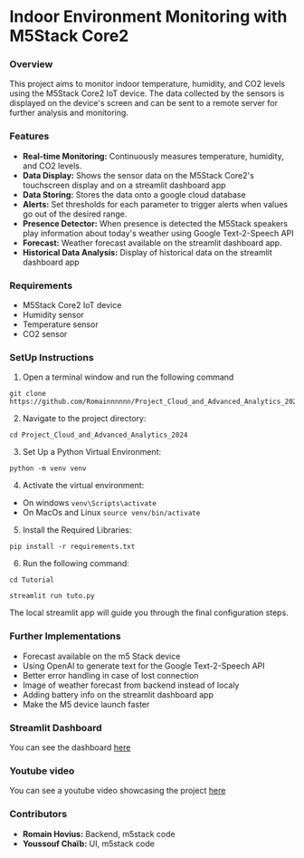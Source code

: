 # Indoor Environment Monitoring with M5Stack Core2

### Overview

This project aims to monitor indoor temperature, humidity, and CO2 levels using the M5Stack Core2 IoT device. The data collected by the sensors is displayed on the device's screen and can be sent to a remote server for further analysis and monitoring.

### Features
- **Real-time Monitoring:** Continuously measures temperature, humidity, and CO2 levels.
- **Data Display:** Shows the sensor data on the M5Stack Core2's touchscreen display and on a streamlit dashboard app
- **Data Storing:** Stores the data onto a google cloud database
- **Alerts:** Set thresholds for each parameter to trigger alerts when values go out of the desired range.
- **Presence Detector:** When presence is detected the M5Stack speakers play information about today's weather using Google Text-2-Speech API
- **Forecast:** Weather forecast available on the streamlit dashboard app.
- **Historical Data Analysis:** Display of historical data on the streamlit dashboard app

### Requirements
- M5Stack Core2 IoT device
- Humidity sensor
- Temperature sensor
- CO2 sensor

### SetUp Instructions
1. Open a terminal window and run the following command
```
git clone https://github.com/Romainnnnnn/Project_Cloud_and_Advanced_Analytics_2024/
```
2. Navigate to the project directory:
```
cd Project_Cloud_and_Advanced_Analytics_2024
```
3. Set Up a Python Virtual Environment:
```
python -m venv venv
```
4. Activate the virtual environment:
- On windows ```venv\Scripts\activate```
- On MacOs and Linux ```source venv/bin/activate```


5. Install the Required Libraries:
```
pip install -r requirements.txt
```
6. Run the following command:
```
cd Tutorial
```
```
streamlit run tuto.py
```
The local streamlit app will guide you through the final configuration steps.

### Further Implementations
- Forecast available on the m5 Stack device
- Using OpenAI to generate text for the Google Text-2-Speech API
- Better error handling in case of lost connection
- Image of weather forecast from backend instead of localy
- Adding battery info on the streamlit dashboard app
- Make the M5 device launch faster


### Streamlit Dashboard
You can see the dashboard [here](https://homemonitoring-q7qdvoyxja-oa.a.run.app)

### Youtube video
You can see a youtube video showcasing the project [here](https://youtu.be/nh-TcZXSsz0)

### Contributors

- **Romain Hovius:** Backend, m5stack code
- **Youssouf Chaïb:** UI, m5stack code








